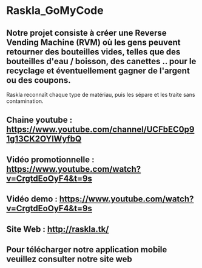 # Raskla_GoMyCode

## Notre projet consiste à créer une Reverse Vending Machine (RVM) où les gens peuvent retourner des bouteilles vides, telles que des bouteilles d'eau / boisson, des canettes .. pour le recyclage et éventuellement gagner de l'argent ou des coupons.
Raskla reconnaît chaque type de matériau, puis les sépare et les traite sans contamination.

## Chaine youtube : https://www.youtube.com/channel/UCFbEC0p91g13CK2OYlWyfbQ

## Vidéo promotionnelle : https://www.youtube.com/watch?v=CrgtdEoOyF4&t=9s

## Vidéo demo : https://www.youtube.com/watch?v=CrgtdEoOyF4&t=9s

## Site Web : http://raskla.tk/

## Pour télécharger notre application mobile veuillez consulter notre site web
